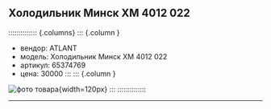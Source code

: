 ## Холодильник Минск ХМ 4012 022
:::::::::::::: {.columns}
::: {.column }
* вендор: ATLANT
* модель: Холодильник Минск ХМ 4012 022
* артикул: 65374769
* цена: 30000
:::
::: {.column }

![фото товара](pic/65374769.png){width=120px}
:::
::::::::::::::

* * *    
